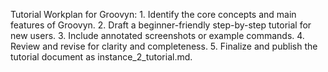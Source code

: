 Tutorial Workplan for Groovyn: 1. Identify the core concepts and main features of Groovyn. 2. Draft a beginner-friendly step-by-step tutorial for new users. 3. Include annotated screenshots or example commands. 4. Review and revise for clarity and completeness. 5. Finalize and publish the tutorial document as instance_2_tutorial.md.

